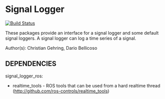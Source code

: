 Signal Logger
==============

[![Build Status](http://129.132.38.183:8080/buildStatus/icon?job=signal_logger)](http://129.132.38.183:8080/view/legged_robotics/job/signal_logger/)

These packages provide an interface for a signal logger and some default signal loggers.
A signal logger can log a time series of a signal.

Author(s): Christian Gehring, Dario Bellicoso

DEPENDENCIES
-----------------------------------------------------------------
signal_logger_ros:
* realtime_tools - ROS tools that can be used from a hard realtime thread (http://github.com/ros-controls/realtime_tools)